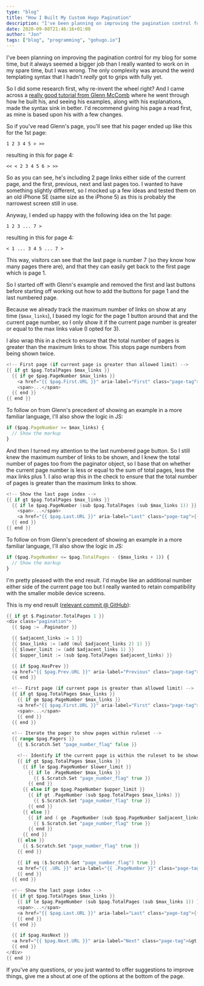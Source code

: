 ```yaml
---
type: "blog"
title: "How I Built My Custom Hugo Pagination"
description: "I've been planning on improving the pagination control for my blog for some time, but it always seemed a bigger job than I really wanted to work on in my spare time, but I was wrong."
date: 2020-09-08T21:46:16+01:00
author: "Jon"
tags: ["blog", "programming", "gohugo.io"]
---
```

I've been planning on improving the pagination control for my blog for some time, but it always seemed a bigger job than I really wanted to work on in my spare time, but I was wrong. The only complexity was around the weird templating syntax that I hadn't _really_ got to grips with fully yet.

So I did some research first, why re-invent the wheel right? And I came across a [really good tutorial from Glenn McComb](https://glennmccomb.com/articles/how-to-build-custom-hugo-pagination/) where he went through how he built his, and seeing his examples, along with his explanations, made the syntax sink in better. I'd recommend giving his page a read first, as mine is based upon his with a few changes.

So if you've read Glenn's page, you'll see that his pager ended up like this for the 1st page:

```
1 2 3 4 5 > >>
```

resulting in this for page 4:

```
<< < 2 3 4 5 6 > >>
```

So as you can see, he's including 2 page links either side of the current page, and the first, previous, next and last pages too. I wanted to have something slightly different, so I mocked up a few ideas and tested them on an old iPhone SE (same size as the iPhone 5) as this is probably the narrowest screen still in use.

Anyway, I ended up happy with the following idea on the 1st page:

```
1 2 3 ... 7 >
```

resulting in this for page 4:

```
< 1 ... 3 4 5 ... 7 >
```

This way, visitors can see that the last page is number 7 (so they know how many pages there are), and that they can easily get back to the first page which is page 1.

So I started off with Glenn's example and removed the first and last buttons before starting off working out how to add the buttons for page 1 and the last numbered page.

Because we already track the maximum number of links on show at any time (`$max_links`), I based my logic for the page 1 button around that and the current page number, so I only show it if the current page number is greater or equal to the max links value (I opted for 3).

I also wrap this in a check to ensure that the total number of pages is greater than the maximum links to show. This stops page numbers from being shown twice.

```go
<!-- First page (if current page is greater than allowed limit) -->
{{ if gt $pag.TotalPages $max_links }}
  {{ if ge $pag.PageNumber $max_links }}
    <a href="{{ $pag.First.URL }}" aria-label="First" class="page-tag">1</a>
    <span>...</span>
  {{ end }}
{{ end }}
```

To follow on from Glenn's precedent of showing an example in a more familiar language, I'll also show the logic in JS:

```js
if ($pag.PageNumber >= $max_links) {
  // Show the markup
}
```

And then I turned my attention to the last numbered page button. So I still knew the maximum number of links to be shown, and I knew the total number of pages too from the paginator object, so I base that on whether the current page number is less or equal to the sum of total pages, less the max links plus 1. I also wrap this in the check to ensure that the total number of pages is greater than the maximum links to show.

```go
<!-- Show the last page index -->
{{ if gt $pag.TotalPages $max_links }}
  {{ if le $pag.PageNumber (sub $pag.TotalPages (sub $max_links 1)) }}
    <span>...</span>
    <a href="{{ $pag.Last.URL }}" aria-label="Last" class="page-tag">{{ $pag.TotalPages }}</a>
  {{ end }}
{{ end }}
```

To follow on from Glenn's precedent of showing an example in a more familiar language, I'll also show the logic in JS:

```js
if ($pag.PageNumber <= $pag.TotalPages - ($max_links + 1)) {
  // Show the markup
}
```

I'm pretty pleased with the end result. I'd maybe like an additional number either side of the current page too but I really wanted to retain compatibility with the smaller mobile device screens.

This is my end result ([relevant commit @ GitHub](https://github.com/jonifen/jonifen-web/blob/499c65f6b8a84fd975e6d20ceec8985e55e5b3cf/layouts/partials/widgets/pager.html)):

```go
{{ if gt $.Paginator.TotalPages 1 }}
<div class="pagination">
  {{ $pag := .Paginator }}

  {{ $adjacent_links := 1 }}
  {{ $max_links := (add (mul $adjacent_links 2) 1) }}
  {{ $lower_limit := (add $adjacent_links 1) }}
  {{ $upper_limit := (sub $pag.TotalPages $adjacent_links) }}

  {{ if $pag.HasPrev }}
  <a href="{{ $pag.Prev.URL }}" aria-label="Previous" class="page-tag">&lt;</a>
  {{ end }}

  <!-- First page (if current page is greater than allowed limit) -->
  {{ if gt $pag.TotalPages $max_links }}
    {{ if ge $pag.PageNumber $max_links }}
    <a href="{{ $pag.First.URL }}" aria-label="First" class="page-tag">1</a>
    <span>...</span>
    {{ end }}
  {{ end }}

  <!-- Iterate the pager to show pages within ruleset -->
  {{ range $pag.Pagers }}
    {{ $.Scratch.Set "page_number_flag" false }}

    <!-- Identify if the current page is within the ruleset to be shown (or not) -->
    {{ if gt $pag.TotalPages $max_links }}
      {{ if le $pag.PageNumber $lower_limit }}
        {{ if le .PageNumber $max_links }}
          {{ $.Scratch.Set "page_number_flag" true }}
        {{ end }}
      {{ else if ge $pag.PageNumber $upper_limit }}
        {{ if gt .PageNumber (sub $pag.TotalPages $max_links) }}
          {{ $.Scratch.Set "page_number_flag" true }}
        {{ end }}
      {{ else }}
        {{ if and ( ge .PageNumber (sub $pag.PageNumber $adjacent_links) ) ( le .PageNumber (add $pag.PageNumber $adjacent_links) ) }}
          {{ $.Scratch.Set "page_number_flag" true }}
        {{ end }}
      {{ end }}
    {{ else }}
      {{ $.Scratch.Set "page_number_flag" true }}
    {{ end }}

    {{ if eq ($.Scratch.Get "page_number_flag") true }}
    <a href="{{ .URL }}" aria-label="{{ .PageNumber }}" class="page-tag{{ if eq . $pag }} current{{ end }}">{{ .PageNumber }}</a>
    {{ end }}
  {{ end }}

  <!-- Show the last page index -->
  {{ if gt $pag.TotalPages $max_links }}
    {{ if le $pag.PageNumber (sub $pag.TotalPages (sub $max_links 1)) }}
    <span>...</span>
    <a href="{{ $pag.Last.URL }}" aria-label="Last" class="page-tag">{{ $pag.TotalPages }}</a>
    {{ end }}
  {{ end }}

  {{ if $pag.HasNext }}
  <a href="{{ $pag.Next.URL }}" aria-label="Next" class="page-tag">&gt;</a>
  {{ end }}
</div>
{{ end }}
```

If you've any questions, or you just wanted to offer suggestions to improve things, give me a shout at one of the options at the bottom of the page.